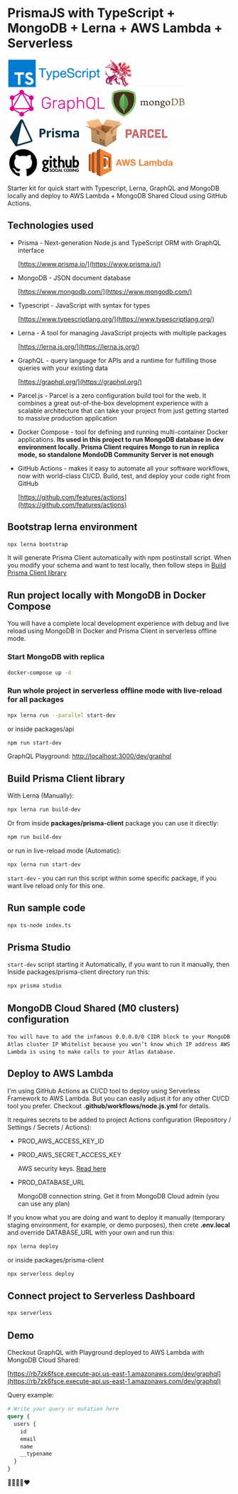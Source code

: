 # PrismaJS with TypeScript + MongoDB + Lerna + AWS Lambda + Serverless

[![TypeScript](doc/logos/ts-logo.png)](https://www.typescriptlang.org/)
[![Lerna](doc/logos/lerna.png)](https://lerna.js.org/)
[![GraphQL](doc/logos/graphql.png)](https://graphql.org/)
[![MongoDB](doc/logos/mongodb.png)](https://www.mongodb.com/)
[![Prisma](doc/logos/prisma.png)](https://www.prisma.io/)
[![Parcel.js](doc/logos/parcel.png)](https://parceljs.org/)
[![GitHub](doc/logos/github.jpeg)](https://github.com/)
[![AWS Lambda](doc/logos/aws-lambda.png)](https://aws.amazon.com/lambda/)

Starter kit for quick start with Typescript, Lerna, GraphQL and MongoDB locally
and deploy to AWS Lambda + MongoDB Shared Cloud using GitHub Actions.

## Technologies used

- Prisma - Next-generation Node.js and TypeScript ORM with GraphQL interface

  [https://www.prisma.io/](https://www.prisma.io/)

- MongoDB - JSON document database

  [https://www.mongodb.com/](https://www.mongodb.com/)

- Typescript - JavaScript with syntax for types

  [https://www.typescriptlang.org/](https://www.typescriptlang.org/)

- Lerna - A tool for managing JavaScript projects with multiple packages

  [https://lerna.js.org/](https://lerna.js.org/)

- GraphQL - query language for APIs and a runtime for fulfilling those queries with your existing data

  [https://graphql.org/](https://graphql.org/)

- Parcel.js - Parcel is a zero configuration build tool for the web. It combines a great out-of-the-box development experience with a scalable architecture that can take your project from just getting started to massive production application

- Docker Compose - tool for defining and running multi-container Docker
  applications. **Its used in this project to run MongoDB database in dev environment locally. Prisma Client requires Mongo to run in replica
  mode, so standalone MondoDB Community Server is not enough**

- GitHub Actions - makes it easy to automate all your software workflows,
  now with world-class CI/CD. Build, test, and deploy your code right from
  GitHub

  [https://github.com/features/actions](https://github.com/features/actions)

## Bootstrap lerna environment

```bash
npx lerna bootstrap
```

It will generate Prisma Client automatically with npm postinstall script.
When you modify your schema and want to test locally, then follow steps in
[Build Prisma Client library](#build-prisma-client-library)

## Run project locally with MongoDB in Docker Compose

You will have a complete local development experience with debug and live reload
using MongoDB in Docker and Prisma Client in serverless offline mode.

### Start MongoDB with replica

```bash
docker-compose up -d
```

### Run whole project in serverless offline mode with live-reload for all packages

```bash
npx lerna run --parallel start-dev
```

or inside packages/api

```bash
npm run start-dev
```

GraphQL Playground: [http://localhost:3000/dev/graphql](http://localhost:3000/dev/graphql)

## Build Prisma Client library

With Lerna (Manually):

```bash
npx lerna run build-dev
```

Or from inside **packages/prisma-client** package you can use it directly:

```bash
npm run build-dev
```

or run in live-reload mode (Automatic):

```bash
npx lerna run start-dev
```

`start-dev` - you can run this script within some specific package,
if you want live reload only for this one.

## Run sample code

```bash
npx ts-node index.ts
```

## Prisma Studio

`start-dev` script starting it Automatically,
if you want to run it manually, then Inside packages/prisma-client
directory run this:

```bash
npx prisma studio
```

## MongoDB Cloud Shared (M0 clusters) configuration

`You will have to add the infamous 0.0.0.0/0 CIDR block to your MongoDB Atlas cluster IP Whitelist because you won’t know which IP address AWS Lambda is using to make calls to your Atlas database.`

## Deploy to AWS Lambda

I'm using GitHub Actions as CI/CD tool to deploy using Serverless Framework to AWS Lambda.
But you can easily adjust it for any other CI/CD tool you prefer.
Checkout **.github/workflows/node.js.yml** for details.

It requires secrets to be added to project Actions configuration (Repository / Settings / Secrets / Actions):

- PROD_AWS_ACCESS_KEY_ID
- PROD_AWS_SECRET_ACCESS_KEY

  AWS security keys. [Read here](https://docs.aws.amazon.com/cli/latest/userguide/cli-configure-quickstart.html#cli-configure-quickstart-creds-create)

- PROD_DATABASE_URL

  MongoDB connection string. Get it from MongoDB Cloud admin (you can use any plan)

If you know what you are doing and want to deploy it manually
(temporary staging environment, for example, or demo purposes),
then crete **.env.local** and override DATABASE_URL with your own and run this:

```bash
npx lerna deploy
```

or inside packages/prisma-client

```bash
npx serverless deploy
```

## Connect project to Serverless Dashboard

```bash
npx serverless
```

## Demo

Checkout GraphQL with Playground deployed to AWS Lambda with MongoDB Cloud Shared:

[https://rb7zk6fsce.execute-api.us-east-1.amazonaws.com/dev/graphql](https://rb7zk6fsce.execute-api.us-east-1.amazonaws.com/dev/graphql)

Query example:

```graphql
# Write your query or mutation here
query {
  users {
    id
    email
    name
    __typename
  }
}
```

🤘💪🤣😍❤
